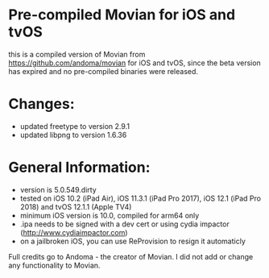 Pre-compiled Movian for iOS and tvOS
====================================

this is a compiled version of Movian from https://github.com/andoma/movian for iOS and tvOS, since the beta version has expired and no pre-compiled binaries were released.

Changes:
========
- updated freetype to version 2.9.1
- updated libpng to version 1.6.36

General Information:
====================
- version is 5.0.549.dirty
- tested on iOS 10.2 (iPad Air), iOS 11.3.1 (iPad Pro 2017), iOS 12.1 (iPad Pro 2018) and tvOS 12.1.1 (Apple TV4)
- minimum iOS version is 10.0, compiled for arm64 only
- .ipa needs to be signed with a dev cert or using cydia impactor (http://www.cydiaimpactor.com)
- on a jailbroken iOS, you can use ReProvision to resign it automaticly

Full credits go to Andoma - the creator of Movian. I did not add or change any functionality to Movian.
